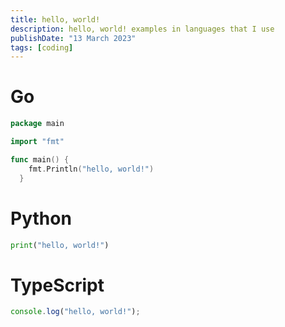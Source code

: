 ```yaml
---
title: hello, world!
description: hello, world! examples in languages that I use
publishDate: "13 March 2023"
tags: [coding]
---
```



# Go

```go
package main

import "fmt"

func main() {
    fmt.Println("hello, world!")
  }
```

# Python

```py
print("hello, world!")
```

# TypeScript

```ts
console.log("hello, world!");
```
